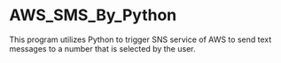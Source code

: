 # AWS_SMS_By_Python

This program utilizes Python to trigger SNS service of AWS to send text messages to a number that is selected by the user.
